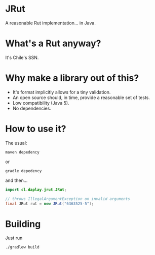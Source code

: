 # JRut

A reasonable Rut implementation... in Java.

# What's a Rut anyway?

It's Chile's SSN.

# Why make a library out of this?

- It's format implicitly allows for a tiny validation.
- An open source should, in time, provide a reasonable set of tests.
- Low compatibility (Java 5).
- No dependencies.

# How to use it?

The usual:

```
maven depedency
```

or

```
gradle depedency
```

and then...

```java
import cl.daplay.jrut.JRut;

// throws IllegalArgumentException on invalid arguments
final JRut rut = new JRut("6363525-5");
```

# Building

Just run

`./gradlew build`
